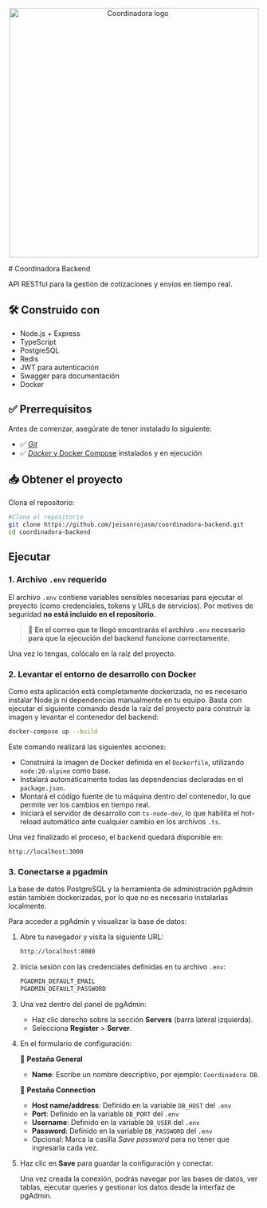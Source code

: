 <p align="center">
  <img src="https://coordinadora.com/wp-content/uploads/2023/03/logo-coordinadora.svg" width="500" alt="Coordinadora logo" />
</p>
# Coordinadora Backend

API RESTful para la gestión de cotizaciones y envíos en tiempo real.

## 🛠️ Construido con

- Node.js + Express
- TypeScript
- PostgreSQL
- Redis
- JWT para autenticación
- Swagger para documentación
- Docker

## ✅ Prerrequisitos

Antes de comenzar, asegúrate de tener instalado lo siguiente:

- ✅ [*Git*](https://git-scm.com/)
- ✅ [*Docker* y Docker Compose](https://www.docker.com/get-started) instalados y en ejecución

## 📥 Obtener el proyecto

Clona el repositorio:

```bash
#Clona el repositorio
git clone https://github.com/jeisonrojasm/coordinadora-backend.git
cd coordinadora-backend
```

## Ejecutar

### 1. **Archivo `.env` requerido**

El archivo `.env` contiene variables sensibles necesarias para ejecutar el proyecto (como credenciales, tokens y URLs de servicios).
Por motivos de seguridad **no está incluido en el repositorio**.

> 🔐 **En el correo que te llegó encontrarás el archivo `.env` necesario para que la ejecución del backend funcione correctamente.**

Una vez lo tengas, colócalo en la raíz del proyecto.

### 2. Levantar el entorno de desarrollo con Docker

Como esta aplicación está completamente dockerizada, no es necesario instalar Node.js ni dependencias manualmente en tu equipo. Basta con ejecutar el siguiente comando desde la raíz del proyecto para construir la imagen y levantar el contenedor del backend:

```bash
docker-compose up --build
```

Este comando realizará las siguientes acciones:

- Construirá la imagen de Docker definida en el `Dockerfile`, utilizando `node:20-alpine` como base.
- Instalará automáticamente todas las dependencias declaradas en el `package.json`.
- Montará el código fuente de tu máquina dentro del contenedor, lo que permite ver los cambios en tiempo real.
- Iniciará el servidor de desarrollo con `ts-node-dev`, lo que habilita el hot-reload automático ante cualquier cambio en los archivos `.ts`.

Una vez finalizado el proceso, el backend quedará disponible en:

```arduino
http://localhost:3000
```

### 3. Conectarse a pgadmin

La base de datos PostgreSQL y la herramienta de administración pgAdmin están también dockerizadas, por lo que no es necesario instalarlas localmente.

Para acceder a pgAdmin y visualizar la base de datos:

1. Abre tu navegador y visita la siguiente URL:

   ```bash
   http://localhost:8080
   ```

2. Inicia sesión con las credenciales definidas en tu archivo `.env`:

   ```bash
   PGADMIN_DEFAULT_EMAIL
   PGADMIN_DEFAULT_PASSWORD
   ```

3. Una vez dentro del panel de pgAdmin:
   - Haz clic derecho sobre la sección **Servers** (barra lateral izquierda).
   - Selecciona **Register** > **Server**.

4. En el formulario de configuración:

   🧾 **Pestaña General**
   - **Name**: Escribe un nombre descriptivo, por ejemplo: `Coordinadora DB`.

   🔌 **Pestaña Connection**
   - **Host name/address**: Definido en la variable `DB_HOST` del `.env`
   - **Port**: Definido en la variable `DB_PORT` del `.env`
   - **Username**: Definido en la variable `DB_USER` del `.env`
   - **Password**: Definido en la variable `DB_PASSWORD` del `.env`
   - Opcional: Marca la casilla *Save password* para no tener que ingresarla cada vez.
  
5. Haz clic en **Save** para guardar la configuración y conectar.

   Una vez creada la conexión, podrás navegar por las bases de datos, ver tablas, ejecutar queries y gestionar los datos desde la interfaz de pgAdmin.
